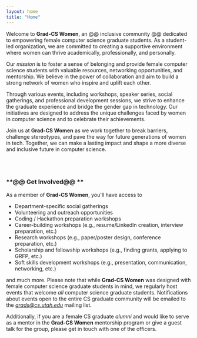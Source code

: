 ```yaml
---
layout: home
title: "Home"
---
```


Welcome to **Grad-CS Women**, an @@ inclusive community @@ dedicated to empowering female computer science graduate students. As a student-led organization, we are committed to creating a supportive environment where women can thrive academically, professionally, and personally.

Our *mission* is to foster a sense of belonging and provide female computer science students with valuable resources, networking opportunities, and mentorship. We believe in the power of collaboration and aim to build a strong network of women who inspire and uplift each other.

Through various events, including workshops, speaker series, social gatherings, and professional development sessions, we strive to enhance the graduate experience and bridge the gender gap in technology. Our initiatives are designed to address the unique challenges faced by women in computer science and to celebrate their achievements.

Join us at **Grad-CS Women** as we work together to break barriers, challenge stereotypes, and pave the way for future generations of women in tech. Together, we can make a lasting impact and shape a more diverse and inclusive future in computer science.

<br />
<br />

### **@@ Get Involved@@ ** 
As a member of **Grad-CS Women**, you'll have access to 

* Department-specific social gatherings 
* Volunteering and outreach opportunities
* Coding / Hackathon preparation workshops
* Career-building workshops (e.g., resume/LinkedIn creation, interview preparation, etc.)
* Research workshops (e.g., paper/poster design, conference preparation, etc.)
* Scholarship and fellowship workshops (e.g., finding grants, applying to GRFP, etc.)
* Soft skills development workshops (e.g., presentation, communication, networking, etc.)

and much more. Please note that while **Grad-CS Women** was designed with female computer science graduate students in mind, we regularly host events that welcome *all* computer science graduate students. Notifications about events open to the entire CS graduate community will be emailed to the *grads@cs.utah.edu* mailing list. 

Additionally, if you are a female CS graduate *alumni* and would like to serve as a mentor in the **Grad-CS Women** mentorship program or give a guest talk for the group, please get in touch with one of the officers. 
